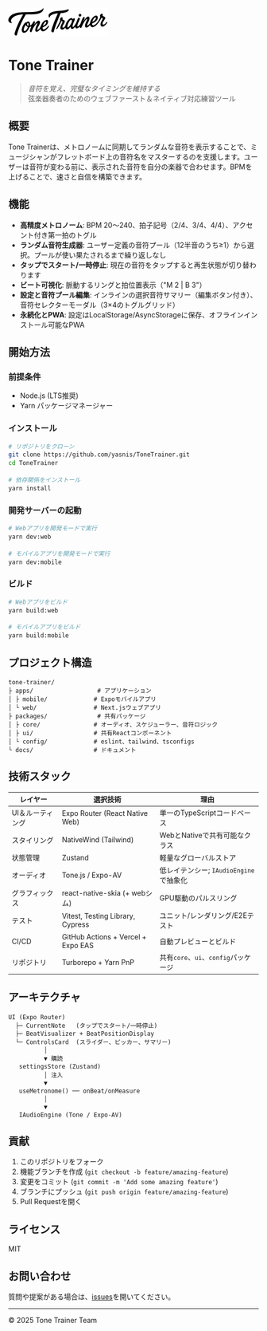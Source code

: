 
![Tone Trainer Logo](apps/web/public/images/logo.svg)

# Tone Trainer

> *音符を覚え、完璧なタイミングを維持する*  
> 弦楽器奏者のためのウェブファースト＆ネイティブ対応練習ツール

## 概要

Tone Trainerは、メトロノームに同期してランダムな音符を表示することで、ミュージシャンがフレットボード上の音符名をマスターするのを支援します。ユーザーは音符が変わる前に、表示された音符を自分の楽器で合わせます。BPMを上げることで、速さと自信を構築できます。


## 機能

- **高精度メトロノーム**: BPM 20〜240、拍子記号（2/4、3/4、4/4）、アクセント付き第一拍のトグル
- **ランダム音符生成器**: ユーザー定義の音符プール（12半音のうち≥1）から選択。プールが使い果たされるまで繰り返しなし
- **タップでスタート/一時停止**: 現在の音符をタップすると再生状態が切り替わります
- **ビート可視化**: 脈動するリングと拍位置表示（"M 2 | B 3"）
- **設定と音符プール編集**: インラインの選択音符サマリー（編集ボタン付き）、音符セレクターモーダル（3×4のトグルグリッド）
- **永続化とPWA**: 設定はLocalStorage/AsyncStorageに保存、オフラインインストール可能なPWA

## 開始方法

### 前提条件

- Node.js (LTS推奨)
- Yarn パッケージマネージャー

### インストール

```bash
# リポジトリをクローン
git clone https://github.com/yasnis/ToneTrainer.git
cd ToneTrainer

# 依存関係をインストール
yarn install
```

### 開発サーバーの起動

```bash
# Webアプリを開発モードで実行
yarn dev:web

# モバイルアプリを開発モードで実行
yarn dev:mobile
```

### ビルド

```bash
# Webアプリをビルド
yarn build:web

# モバイルアプリをビルド
yarn build:mobile
```

## プロジェクト構造

```
tone-trainer/
├ apps/                  # アプリケーション
│ ├ mobile/             # Expoモバイルアプリ
│ └ web/                # Next.jsウェブアプリ
├ packages/              # 共有パッケージ
│ ├ core/               # オーディオ、スケジューラー、音符ロジック
│ ├ ui/                 # 共有Reactコンポーネント
│ └ config/             # eslint、tailwind、tsconfigs
└ docs/                 # ドキュメント
```

## 技術スタック

| レイヤー | 選択技術 | 理由 |
|---------|----------|------|
| UI＆ルーティング | Expo Router (React Native Web) | 単一のTypeScriptコードベース |
| スタイリング | NativeWind (Tailwind) | WebとNativeで共有可能なクラス |
| 状態管理 | Zustand | 軽量なグローバルストア |
| オーディオ | Tone.js / Expo-AV | 低レイテンシー; `IAudioEngine`で抽象化 |
| グラフィックス | react-native-skia (+ webシム) | GPU駆動のパルスリング |
| テスト | Vitest, Testing Library, Cypress | ユニット/レンダリング/E2Eテスト |
| CI/CD | GitHub Actions + Vercel + Expo EAS | 自動プレビューとビルド |
| リポジトリ | Turborepo + Yarn PnP | 共有`core`、`ui`、`config`パッケージ |

## アーキテクチャ

```
UI (Expo Router)
  ├─ CurrentNote   (タップでスタート/一時停止)
  ├─ BeatVisualizer + BeatPositionDisplay
  └─ ControlsCard  (スライダー、ピッカー、サマリー)
          │
          ▼ 購読
   settingsStore (Zustand)
          │ 注入
          ▼
   useMetronome() ── onBeat/onMeasure
          │
          ▼
   IAudioEngine (Tone / Expo-AV)
```

## 貢献

1. このリポジトリをフォーク
2. 機能ブランチを作成 (`git checkout -b feature/amazing-feature`)
3. 変更をコミット (`git commit -m 'Add some amazing feature'`)
4. ブランチにプッシュ (`git push origin feature/amazing-feature`)
5. Pull Requestを開く

## ライセンス

MIT

## お問い合わせ

質問や提案がある場合は、[issues](https://github.com/your-username/tone-trainer/issues)を開いてください。

---

© 2025 Tone Trainer Team